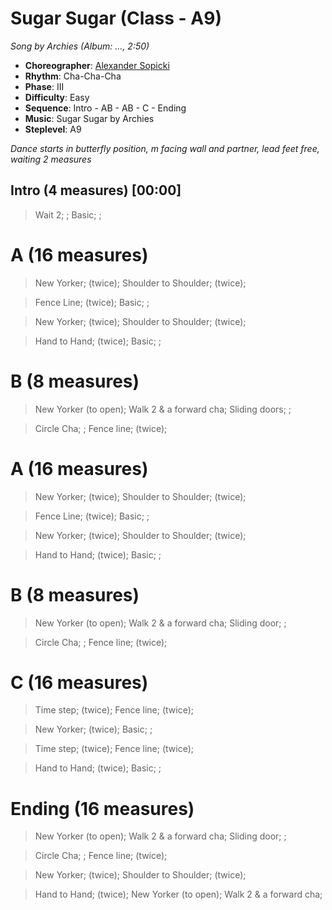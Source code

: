 # Sugar Sugar (Class - A9)
*Song by Archies (Album: ..., 2:50)*

* **Choreographer**: [Alexander Sopicki](mailto:cuesheets@gmx.net "cuesheets@gmx.net")
* **Rhythm**: Cha-Cha-Cha
* **Phase**: III
* **Difficulty**: Easy
* **Sequence**: Intro - AB - AB - C - Ending
* **Music**: Sugar Sugar by Archies
* **Steplevel**: A9

*Dance starts in butterfly position, m facing wall and partner, lead feet free, waiting 2 measures*

## Intro (4 measures) [00:00]

> Wait 2; ; Basic; ;

# A (16 measures)

> New Yorker; (twice); Shoulder to Shoulder; (twice);

> Fence Line; (twice); Basic; ;

> New Yorker; (twice); Shoulder to Shoulder; (twice);

> Hand to Hand; (twice); Basic; ;

# B (8 measures)

> New Yorker (to open); Walk 2 & a forward cha; Sliding doors; ;

> Circle Cha; ; Fence line; (twice);

# A (16 measures)

> New Yorker; (twice); Shoulder to Shoulder; (twice);

> Fence Line; (twice); Basic; ;

> New Yorker; (twice); Shoulder to Shoulder; (twice);

> Hand to Hand; (twice); Basic; ;

# B (8 measures)

> New Yorker (to open); Walk 2 & a forward cha; Sliding door; ;

> Circle Cha; ; Fence line; (twice);

# C (16 measures)

> Time step; (twice); Fence line; (twice);

> New Yorker; (twice); Basic; ;

> Time step; (twice); Fence line; (twice);

> Hand to Hand; (twice); Basic; ;

# Ending (16 measures)

> New Yorker (to open); Walk 2 & a forward cha; Sliding door; ;

> Circle Cha; ; Fence line; (twice);

> New Yorker; (twice); Shoulder to Shoulder; (twice);

> Hand to Hand; (twice); New Yorker (to open); Walk 2 & a forward cha;
